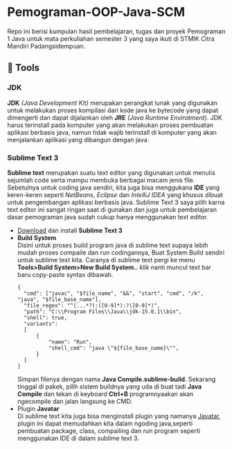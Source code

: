 # Pemograman-OOP-Java-SCM
Repo ini berisi kumpulan hasil pembelajaran, tugas dan proyek Pemograman 1 Java untuk mata perkuliahan semester 3 yang saya ikuti di STMIK Citra Mandiri Padangsidempuan.

## 🔧 Tools

### JDK

**JDK** *(Java Development Kit)* merupakan perangkat lunak yang digunakan untuk melakukan proses kompilasi dari kode java ke bytecode yang dapat dimengerti dan dapat dijalankan oleh **JRE** *(Java Runtime Envirotment)*. JDK harus terinstall pada komputer yang akan melakukan proses pembuatan aplikasi berbasis java, namun tidak wajib terinstall di komputer yang akan menjalankan aplikasi yang dibangun dengan java.

### Sublime Text 3

**Sublime text** merupakan suatu text editor yang digunakan untuk menulis sejumlah code serta mampu membuka berbagai macam jenis file. Sebetulnya untuk coding java sendiri, kita juga bisa menggukana **IDE** yang keren-keren seperti *NetBeans*, *Eclipse* dan *IntelliJ IDEA* yang khusus dibuat untuk pengembangan aplikasi berbasis java. Sublime Text 3 saya pilih karna text editor ini sangat ringan saat di gunakan dan juga untuk pembelajaran dasar pemograman java sudah cukup hanya menggunakan text editor.

- [Download](https://www.sublimetext.com/) dan install **Sublime Text 3**
- **Build System** <br>
  Disini untuk proses build program java di sublime text supaya lebih mudah proses compaile dan run codingannya, Buat System Build sendiri untuk sublime text kita. Caranya di sublime text pergi ke menu **Tools>Build System>New Build System..** *klik* nanti muncul text bar baru copy-paste syntax dibawah. <br>
  ```
  {
  	"cmd": ["javac", "$file_name", "&&", "start", "cmd", "/k", "java", "$file_base_name"],
  	"file_regex": "^(...*?):([0-9]*):?([0-9]*)",
  	"path": "C:\\Program Files\\Java\\jdk-15.0.1\\bin",
  	"shell": true,
  	"variants":
  	[
  		{
  			"name": "Run",
  			"shell_cmd": "java \"${file_base_name}\"",
  		}
  	]
  }
  ```
  Simpan filenya dengan nama **Java Compile.sublime-build**. Sekarang tinggal di pakek, pilih sistem buildnya yang uda di buat tadi **Java Compile** dan tekan di keyboard **Ctrl+B** programnyaakan akan ngecompile dan jalan langsung ke CMD.
- Plugin **Javatar** <br>
  Di sublime text kita juga bisa menginstall plugin yang namanya [Javatar](https://javatar.readthedocs.io/en/latest/#), plugin ini dapat memudahkan kita dalam ngoding java,seperti pembuatan package, class, compailing dan run program seperti menggunakan IDE di dalam sublime text 3.
